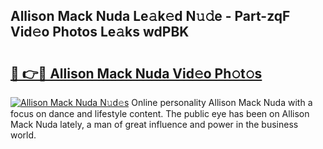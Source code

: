 ## Allison Mack Nuda Le𝚊k𝚎d N𝚞𝚍e - Part-zqF Vid𝚎o Photos Le𝚊ks wdPBK

# <h2><a href="http://fbebjr.evod.top/?m=Allison+Mack+Nuda">🔗 👉🔴 Allison Mack Nuda Vid𝚎o Ph𝚘t𝚘s</a></h2>

[![Allison Mack Nuda N𝚞d𝚎s](https://i.imgur.com/8V9OHl7.gif)](http://fbebjr.evod.top/?m=Allison+Mack+Nuda)
Online personality Allison Mack Nuda with a focus on dance and lifestyle content. The public eye has been on Allison Mack Nuda lately, a man of great influence and power in the business world. 
